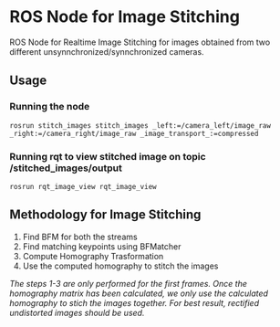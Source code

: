 # ROS Node for Image Stitching
ROS Node for Realtime Image Stitching for images obtained from two different unsynnchronized/synnchronized cameras.

## Usage
### Running the node
```
rosrun stitch_images stitch_images _left:=/camera_left/image_raw _right:=/camera_right/image_raw _image_transport_:=compressed
```
### Running rqt to view stitched image on topic /stitched_images/output

```
rosrun rqt_image_view rqt_image_view
```
## Methodology for Image Stitching
1. Find BFM for both the streams
2. Find matching keypoints using BFMatcher
3. Compute Homography Trasformation
4. Use the computed homography to stitch the images

_The steps 1-3 are only performed for the first frames. Once the homography matrix has been calculated, we only use the calculated homography to stich the images together. For best result, rectified undistorted images should be used._